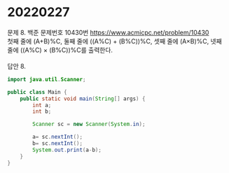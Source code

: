 20220227
========
문제 8. 백준 문제번호 10430번 https://www.acmicpc.net/problem/10430
<br/>
첫째 줄에 (A+B)%C, 둘째 줄에 ((A%C) + (B%C))%C, 셋째 줄에 (A×B)%C, 넷째 줄에 ((A%C) × (B%C))%C를 출력한다.
<br/>
<br/>
답안 8.
~~~java
import java.util.Scanner;

public class Main {
    public static void main(String[] args) {
        int a;
        int b;

        Scanner sc = new Scanner(System.in);

        a= sc.nextInt();
        b= sc.nextInt();
        System.out.print(a-b);
    }
}
~~~

